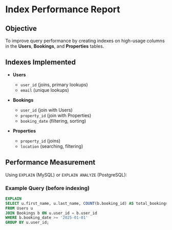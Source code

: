 # Index Performance Report

## Objective
To improve query performance by creating indexes on high-usage columns in the **Users**, **Bookings**, and **Properties** tables.

## Indexes Implemented
- **Users**
  - `user_id` (joins, primary lookups)
  - `email` (unique lookups)

- **Bookings**
  - `user_id` (join with Users)
  - `property_id` (join with Properties)
  - `booking_date` (filtering, sorting)

- **Properties**
  - `property_id` (joins)
  - `location` (searching, filtering)

## Performance Measurement
Using `EXPLAIN` (MySQL) or `EXPLAIN ANALYZE` (PostgreSQL):

### Example Query (before indexing)
```sql
EXPLAIN
SELECT u.first_name, u.last_name, COUNT(b.booking_id) AS total_bookings
FROM Users u
JOIN Bookings b ON u.user_id = b.user_id
WHERE b.booking_date >= '2025-01-01'
GROUP BY u.user_id;

